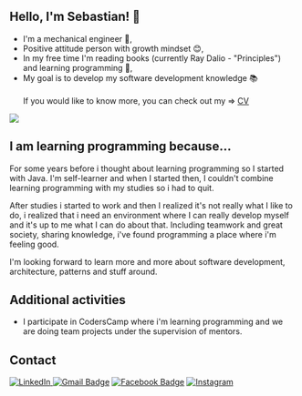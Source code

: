 ## Hello, I'm Sebastian! :wave:

- I'm a mechanical engineer :straight_ruler:,
- Positive attitude person with growth mindset :blush:,
- In my free time I'm reading books (currently Ray Dalio - "Principles") and learning programming 🌱,
- My goal is to develop my software development knowledge :books:
	<br>
	<br>
	If you would like to know more, you can check out my => [CV](https://sebslon.github.io/myCV/)
	<br>

<img src="https://github-readme-stats.vercel.app/api?username=sebslon&show_icons=true&theme=tokyonight"/>

## I am learning programming because...

For some years before i thought about learning programming so I started with Java. I'm self-learner and when I started then, I couldn't combine learning programming with my studies so i had to quit.

After studies i started to work and then I realized it's not really what I like to do, i realized that i need an environment where I can really develop myself and it's up to me what I can do about that. Including teamwork and great society, sharing knowledge, i've found programming a place where i'm feeling good.

I'm looking forward to learn more and more about software development, architecture, patterns and stuff around.
       
## Additional activities
    
- I participate in CodersCamp where i'm learning programming and we are doing team projects under the supervision of mentors.
    
## Contact
<a href="https://www.linkedin.com/in/sebastian-sloniec/" target="_blank"><img src="https://img.shields.io/badge/LinkedIn-%230077B5.svg?&style=flat-square&logo=linkedin&logoColor=white" alt="LinkedIn"></a>[ ![Gmail Badge](https://img.shields.io/badge/-Gmail-c14438?style=flat-square&logo=Gmail&logoColor=white&link=mailto:sebastian.sloniec@gmail.com)](mailto:sebastian.sloniec@gmail.com) [![Facebook Badge](https://img.shields.io/badge/-Facebook-3b5998?style=flat-square&labelColor=3b5998&logo=facebook&logoColor=white&link=https://www.facebook.com/sebastian.sloniec/)](https://www.facebook.com/sebastian.sloniec/) <a href="https://www.instagram.com/sebastiansloniec/" target="_blank"><img src="https://img.shields.io/badge/Instagram-%23E4405F.svg?&style=flat-square&logo=instagram&logoColor=white" alt="Instagram"></a>


<!--
**sebslon/sebslon** is a ✨ _special_ ✨ repository because its `README.md` (this file) appears on your GitHub profile.

Here are some ideas to get you started:

- 🔭 I’m currently working on ...
- 🌱 I’m currently learning ...
- 👯 I’m looking to collaborate on ...
- 🤔 I’m looking for help with ...
- 💬 Ask me about ...
- 📫 How to reach me: ...
- 😄 Pronouns: ...
- ⚡ Fun fact: ...
-->
